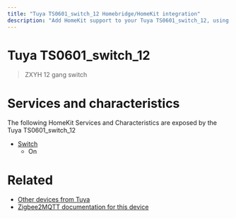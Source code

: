 ```yaml
---
title: "Tuya TS0601_switch_12 Homebridge/HomeKit integration"
description: "Add HomeKit support to your Tuya TS0601_switch_12, using Homebridge, Zigbee2MQTT and homebridge-z2m."
---
```

<!---
This file has been GENERATED using src/docgen/docgen.ts
DO NOT EDIT THIS FILE MANUALLY!
-->
# Tuya TS0601_switch_12
> ZXYH 12 gang switch


# Services and characteristics
The following HomeKit Services and Characteristics are exposed by
the Tuya TS0601_switch_12

* [Switch](../../switch.md)
  * On


# Related
* [Other devices from Tuya](../index.md#tuya)
* [Zigbee2MQTT documentation for this device](https://www.zigbee2mqtt.io/devices/TS0601_switch_12.html)